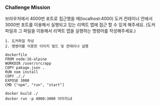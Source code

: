 ### Challenge Mission

브라우저에서 4000번 포트로 접근했을 때(localhost:4000) 도커 컨테이너 안에서 3000번 포트를 이용해서 실행되고 있는 리액트 앱에 접근 할 수 있게 해주세요. (도커 파일과 그 파일을 이용해서 리액트 앱을 실행하는 명령어를 작성해주세요.)
```
1. 도커파일 작성
2. 명령어를 이용한 이미지 빌드 및 컨테이너 실행
```

```
dockerfile
FROM node:16-alpine
WORKDIR /user/src/app
COPY pakage.json .
RUN nom install
COPY ././
EXPOSE 3000
CMD ["npm", "run", "start"]
```
```
docker build ./
docker run -p 4000:3000 이미지id
```
